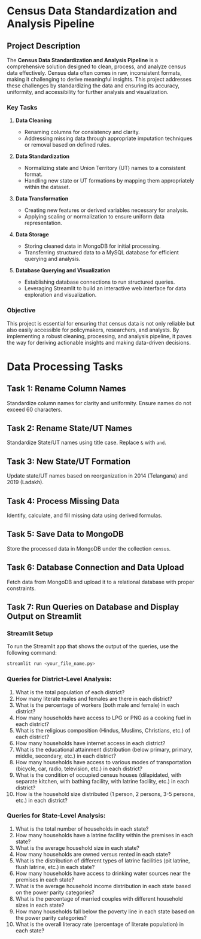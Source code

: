 # Census Data Standardization and Analysis Pipeline

## Project Description  
The **Census Data Standardization and Analysis Pipeline** is a comprehensive solution designed to clean, process, and analyze census data effectively. Census data often comes in raw, inconsistent formats, making it challenging to derive meaningful insights. This project addresses these challenges by standardizing the data and ensuring its accuracy, uniformity, and accessibility for further analysis and visualization.

### Key Tasks  
1. **Data Cleaning**  
   - Renaming columns for consistency and clarity.  
   - Addressing missing data through appropriate imputation techniques or removal based on defined rules.  

2. **Data Standardization**  
   - Normalizing state and Union Territory (UT) names to a consistent format.  
   - Handling new state or UT formations by mapping them appropriately within the dataset.  

3. **Data Transformation**  
   - Creating new features or derived variables necessary for analysis.  
   - Applying scaling or normalization to ensure uniform data representation.  

4. **Data Storage**  
   - Storing cleaned data in MongoDB for initial processing.  
   - Transferring structured data to a MySQL database for efficient querying and analysis.  

5. **Database Querying and Visualization**  
   - Establishing database connections to run structured queries.  
   - Leveraging Streamlit to build an interactive web interface for data exploration and visualization.  

### Objective  
This project is essential for ensuring that census data is not only reliable but also easily accessible for policymakers, researchers, and analysts. By implementing a robust cleaning, processing, and analysis pipeline, it paves the way for deriving actionable insights and making data-driven decisions.


# Data Processing Tasks

## Task 1: Rename Column Names  
Standardize column names for clarity and uniformity. Ensure names do not exceed 60 characters.  

## Task 2: Rename State/UT Names  
Standardize State/UT names using title case. Replace `&` with `and`.  

## Task 3: New State/UT Formation  
Update state/UT names based on reorganization in 2014 (Telangana) and 2019 (Ladakh).  

## Task 4: Process Missing Data  
Identify, calculate, and fill missing data using derived formulas.  

## Task 5: Save Data to MongoDB  
Store the processed data in MongoDB under the collection `census`.  

## Task 6: Database Connection and Data Upload  
Fetch data from MongoDB and upload it to a relational database with proper constraints.  

## Task 7: Run Queries on Database and Display Output on Streamlit
### Streamlit Setup
To run the Streamlit app that shows the output of the queries, use the following command:

```bash
streamlit run <your_file_name.py>
```

### Queries for District-Level Analysis:
1. What is the total population of each district?
2. How many literate males and females are there in each district?
3. What is the percentage of workers (both male and female) in each district?
4. How many households have access to LPG or PNG as a cooking fuel in each district?
5. What is the religious composition (Hindus, Muslims, Christians, etc.) of each district?
6. How many households have internet access in each district?
7. What is the educational attainment distribution (below primary, primary, middle, secondary, etc.) in each district?
8. How many households have access to various modes of transportation (bicycle, car, radio, television, etc.) in each district?
9. What is the condition of occupied census houses (dilapidated, with separate kitchen, with bathing facility, with latrine facility, etc.) in each district?
10. How is the household size distributed (1 person, 2 persons, 3-5 persons, etc.) in each district?

### Queries for State-Level Analysis:
1. What is the total number of households in each state?
2. How many households have a latrine facility within the premises in each state?
3. What is the average household size in each state?
4. How many households are owned versus rented in each state?
5. What is the distribution of different types of latrine facilities (pit latrine, flush latrine, etc.) in each state?
6. How many households have access to drinking water sources near the premises in each state?
7. What is the average household income distribution in each state based on the power parity categories?
8. What is the percentage of married couples with different household sizes in each state?
9. How many households fall below the poverty line in each state based on the power parity categories?
10. What is the overall literacy rate (percentage of literate population) in each state?

